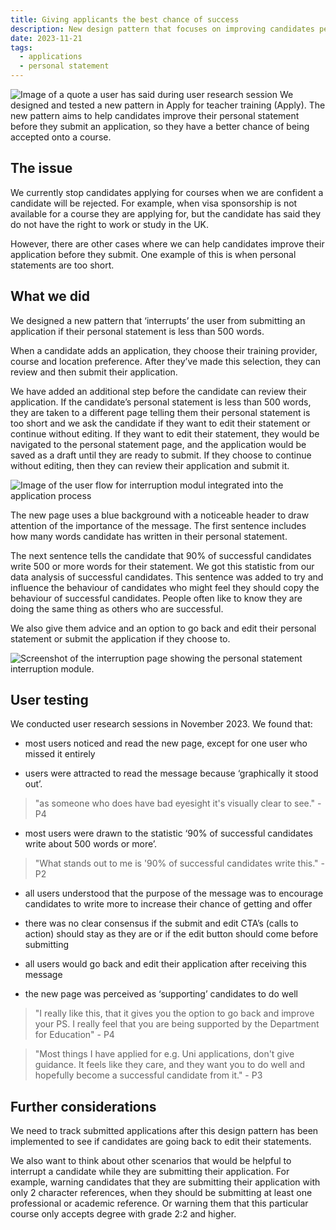 ```yaml
---
title: Giving applicants the best chance of success
description: New design pattern that focuses on improving candidates personal statement
date: 2023-11-21
tags:
  - applications
  - personal statement
---
```


![Image of a quote a user has said during user research session ](head-image.png)
We designed and tested a new pattern in Apply for teacher training (Apply).
The new pattern aims to help candidates improve their personal statement before they submit an application, so they have a better chance of being accepted onto a course.

## The issue

We currently stop candidates applying for courses when we are confident a candidate will be rejected. For example, when visa sponsorship is not available for a course they are applying for, but the candidate has said they do not have the right to work or study in the UK.

However, there are other cases where we can help candidates improve their application before they submit. One example of this is when personal statements are too short.

## What we did

We designed a new pattern that ‘interrupts’ the user from submitting an application if their personal statement is less than 500 words.

When a candidate adds an application, they choose their training provider, course and location preference. After they’ve made this selection, they can review and then submit their application.

We have added an additional step before the candidate can review their application. If the candidate’s personal statement is less than 500 words, they are taken to a different page telling them their personal statement is too short and we ask the candidate if they want to edit their statement or continue without editing. If they want to edit their statement, they would be navigated to the personal statement page, and the application would be saved as a draft until they are ready to submit. If they choose to continue without editing, then they can review their application and submit it.

![Image of the user flow for interruption modul integrated into the application process](user-flow-2.jpg)

The new page uses a blue background with a noticeable header to draw attention of the importance of the message. The first sentence includes how many words candidate has written in their personal statement.

The next sentence tells the candidate that 90% of successful candidates write 500 or more words for their statement. We got this statistic from our data analysis of successful candidates. This sentence was added to try and influence the behaviour of candidates who might feel they should copy the behaviour of successful candidates. People often like to know they are doing the same thing as others who are successful.

We also give them advice and an option to go back and edit their personal statement or submit the application if they choose to.

![Screenshot of the interruption page showing the personal statement interruption module.](desktop-screenshot.png)

## User testing

We conducted user research sessions in November 2023. We found that:

- most users noticed and read the new page, except for one user who missed it entirely

- users were attracted to read the message because ‘graphically it stood out’.

> "as someone who does have bad eyesight it's visually clear to see." - P4

- most users were drawn to the statistic ‘90% of successful candidates write about 500 words or more’.

> "What stands out to me is '90% of successful candidates write this." - P2

- all users understood that the purpose of the message was to encourage candidates to write more to increase their chance of getting and offer

- there was no clear consensus if the submit and edit CTA’s (calls to action) should stay as they are or if the edit button should come before submitting

- all users would go back and edit their application after receiving this message

- the new page was perceived as ‘supporting’ candidates to do well

> "I really like this, that it gives you the option to go back and improve your PS. I really feel that you are being supported by the Department for Education" - P4

> "Most things I have applied for e.g. Uni applications, don't give guidance. It feels like they care, and they want you to do well and hopefully become a successful candidate from it." - P3

## Further considerations

We need to track submitted applications after this design pattern has been implemented to see if candidates are going back to edit their statements.

We also want to think about other scenarios that would be helpful to interrupt a candidate while they are submitting their application. For example, warning candidates that they are submitting their application with only 2 character references, when they should be submitting at least one professional or academic reference. Or warning them that this particular course only accepts degree with grade 2:2 and higher.
